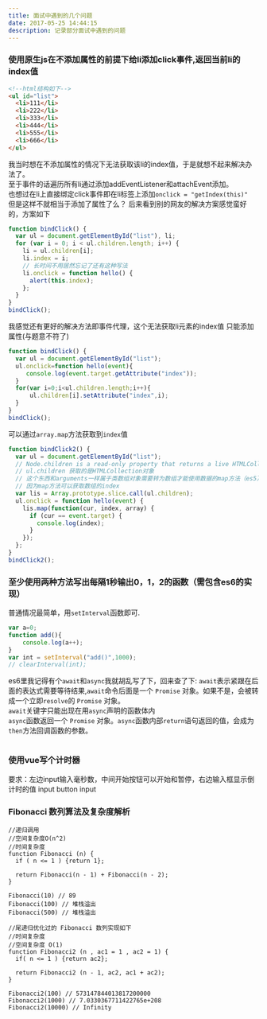 ```yaml
---
title: 面试中遇到的几个问题  
date: 2017-05-25 14:44:15  
description: 记录部分面试中遇到的问题  
---
```



### 使用原生js在不添加属性的前提下给li添加click事件,返回当前li的index值
```html
<!--html结构如下-->
<ul id="list">
  <li>111</li>
  <li>222</li>
  <li>333</li>
  <li>444</li>
  <li>555</li>
  <li>666</li>
</ul>
```
我当时想在不添加属性的情况下无法获取该li的index值，于是就想不起来解决办法了。    
至于事件的话遍历所有li通过添加addEventListener和attachEvent添加。  
也想过在li上直接绑定click事件即在li标签上添加`onclick = "getIndex(this)"`   
但是这样不就相当于添加了属性了么？
后来看到别的网友的解决方案感觉蛮好的，方案如下
```js
function bindClick() {
  var ul = document.getElementById("list"), li;
  for (var i = 0; i < ul.children.length; i++) {
    li = ul.children[i];
    li.index = i;
    // 长时间不用居然忘记了还有这种写法
    li.onclick = function hello() {
      alert(this.index);
    };
  }
}
bindClick();
```
我感觉还有更好的解决方法即事件代理，这个无法获取li元素的index值 只能添加属性(与题意不符了)
```js
function bindClick() {
  var ul = document.getElementById("list");
  ul.onclick=function hello(event){
     console.log(event.target.getAttribute("index"));
  }
  for(var i=0;i<ul.children.length;i++){
      ul.children[i].setAttribute("index",i);
  }
}
bindClick();
```
可以通过`array.map`方法获取到`index`值
```js
function bindClick2() {
  var ul = document.getElementById("list");
  // Node.children is a read-only property that returns a live HTMLCollection of the child elements of Node
  // ul.children 获取的是HTMLCollection对象
  // 这个东西和arguments一样属于类数组对象需要转为数组才能使用数据的map方法（es5）
  // 因为map方法可以获取数组的index
  var lis = Array.prototype.slice.call(ul.children);
  ul.onclick = function hello(event) {
    lis.map(function(cur, index, array) {
      if (cur == event.target) {
        console.log(index);
      }
    });
  };
}
bindClick2();
```
### 至少使用两种方法写出每隔1秒输出0，1，2的函数（需包含es6的实现）

普通情况最简单，用`setInterval`函数即可.
```js
var a=0;
function add(){
    console.log(a++);
}
var int = setInterval("add()",1000);
// clearInterval(int);
```
es6里我记得有个`await`和`async`我就胡乱写了下，回来查了下:
`await`表示紧跟在后面的表达式需要等待结果,`await`命令后面是一个 `Promise` 对象。如果不是，会被转成一个立即`resolve`的 `Promise` 对象。  
`await`关键字只能出现在用`async`声明的函数体内  
`async`函数返回一个 `Promise` 对象。`async`函数内部`return`语句返回的值，会成为`then`方法回调函数的参数。  
```js

```


### 使用vue写个计时器
要求：左边input输入毫秒数，中间开始按钮可以开始和暂停，右边输入框显示倒计时的值
input button input

### Fibonacci 数列算法及复杂度解析

```
//递归调用
//空间复杂度O(n^2)
//时间复杂度
function Fibonacci (n) {
  if ( n <= 1 ) {return 1};

  return Fibonacci(n - 1) + Fibonacci(n - 2);
}

Fibonacci(10) // 89
Fibonacci(100) // 堆栈溢出
Fibonacci(500) // 堆栈溢出

//尾递归优化过的 Fibonacci 数列实现如下
//时间复杂度
//空间复杂度 O(1)
function Fibonacci2 (n , ac1 = 1 , ac2 = 1) {
  if( n <= 1 ) {return ac2};

  return Fibonacci2 (n - 1, ac2, ac1 + ac2);
}

Fibonacci2(100) // 573147844013817200000
Fibonacci2(1000) // 7.0330367711422765e+208
Fibonacci2(10000) // Infinity

```
